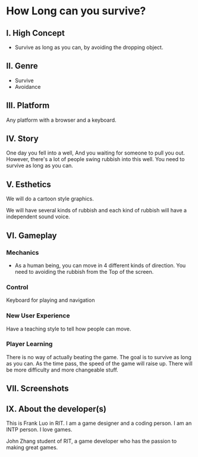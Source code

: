# How Long can you survive?

## I. High Concept

- Survive as long as you can, by avoiding the dropping object.

## II. Genre

- Survive
- Avoidance

## III. Platform

Any platform with a browser and a keyboard.

## IV. Story

One day you fell into a well, And you waiting for someone to pull you out. However, there's a lot of people swing rubbish into this well. You need to survive as long as you can.

## V. Esthetics

We will do a cartoon style graphics.

We will have several kinds of rubbish and each kind of rubbish will have a independent sound voice.

## VI. Gameplay

### Mechanics

- As a human being, you can move in 4 different kinds of direction. You need to avoiding the rubbish from the Top of the screen.

### Control

Keyboard for playing and navigation

### New User Experience

Have a teaching style to tell how people can move.

### Player Learning

There is no way of actually beating the game. The goal is to survive as long as you can. As the time pass, the speed of the game will raise up. There will be more difficulty and more changeable stuff.

## VII. Screenshots



## IX. About the developer(s)

This is Frank Luo in RIT. I am a game designer and a coding person. I am an INTP person. I love games.

John Zhang student of RIT, a game developer who has the passion to making great games.
